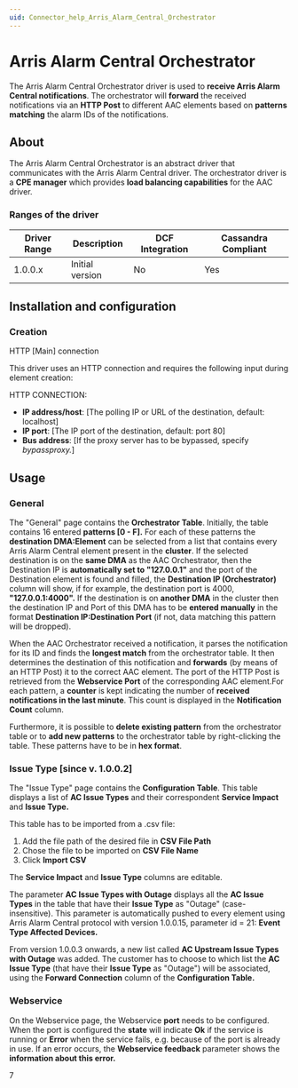 ```yaml
---
uid: Connector_help_Arris_Alarm_Central_Orchestrator
---
```


# Arris Alarm Central Orchestrator

The Arris Alarm Central Orchestrator driver is used to **receive Arris Alarm Central notifications**. The orchestrator will **forward** the received notifications via an **HTTP Post** to different AAC elements based on **patterns matching** the alarm IDs of the notifications.

## About

The Arris Alarm Central Orchestrator is an abstract driver that communicates with the Arris Alarm Central driver. The orchestrator driver is a **CPE manager** which provides **load balancing capabilities** for the AAC driver.

### Ranges of the driver

| **Driver Range** | **Description** | **DCF Integration** | **Cassandra Compliant** |
|------------------|-----------------|---------------------|-------------------------|
| 1.0.0.x          | Initial version | No                  | Yes                     |

## Installation and configuration

### Creation

HTTP \[Main\] connection

This driver uses an HTTP connection and requires the following input during element creation:

HTTP CONNECTION:

- **IP address/host**: \[The polling IP or URL of the destination, default: localhost\]
- **IP port**: \[The IP port of the destination, default: port 80\]
- **Bus address**: \[If the proxy server has to be bypassed, specify *bypassproxy.*\]

## Usage

### General

The "General" page contains the **Orchestrator Table**. Initially, the table contains 16 entered **patterns \[0 - F\].** For each of these patterns the **destination DMA:Element** can be selected from a list that contains every Arris Alarm Central element present in the **cluster**. If the selected destination is on the **same DMA** as the AAC Orchestrator, then the Destination IP is **automatically set to "127.0.0.1"** and the port of the Destination element is found and filled, the **Destination IP (Orchestrator)** column will show, if for example, the destination port is 4000, **"127.0.0.1:4000".** If the destination is on **another DMA** in the cluster then the destination IP and Port of this DMA has to be **entered manually** in the format **Destination IP:Destination Port** (if not, data matching this pattern will be dropped).

When the AAC Orchestrator received a notification, it parses the notification for its ID and finds the **longest match** from the orchestrator table. It then determines the destination of this notification and **forwards** (by means of an HTTP Post) it to the correct AAC element. The port of the HTTP Post is retrieved from the **Webservice Port** of the corresponding AAC element.For each pattern, a **counter** is kept indicating the number of **received notifications in the last minute**. This count is displayed in the **Notification Count** column.

Furthermore, it is possible to **delete existing pattern** from the orchestrator table or to **add new patterns** to the orchestrator table by right-clicking the table. These patterns have to be in **hex format**.

### Issue Type \[since v. 1.0.0.2\]

The "Issue Type" page contains the **Configuration Table**. This table displays a list of **AC Issue Types** and their correspondent **Service Impact** and **Issue Type.**

This table has to be imported from a .csv file:

1.  Add the file path of the desired file in **CSV File Path**
2.  Chose the file to be imported on **CSV File Name**
3.  Click **Import CSV**

The **Service Impact** and **Issue Type** columns are editable.

The parameter **AC Issue Types with Outage** displays all the **AC Issue Types** in the table that have their **Issue Type** as "Outage" (case-insensitive). This parameter is automatically pushed to every element using Arris Alarm Central protocol with version 1.0.0.15, parameter id = 21: **Event Type Affected Devices.**

From version 1.0.0.3 onwards, a new list called **AC Upstream Issue Types with Outage** was added. The customer has to choose to which list the **AC Issue Type** (that have their **Issue Type** as "Outage") will be associated, using the **Forward Connection** column of the **Configuration Table.**

### Webservice

On the Webservice page, the Webservice **port** needs to be configured. When the port is configured the **state** will indicate **Ok** if the service is running or **Error** when the service fails, e.g. because of the port is already in use. If an error occurs, the **Webservice feedback** parameter shows the **information about this error.**

7

